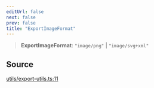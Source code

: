 ```yaml
---
editUrl: false
next: false
prev: false
title: "ExportImageFormat"
---
```


> **ExportImageFormat**: `"image/png"` \| `"image/svg+xml"`

## Source

[utils/export-utils.ts:11](https://github.com/dgmjs/dgmjs/blob/c296d113d513e412f08f9016159ca40d11e704cd/packages/core/src/utils/export-utils.ts#L11)
